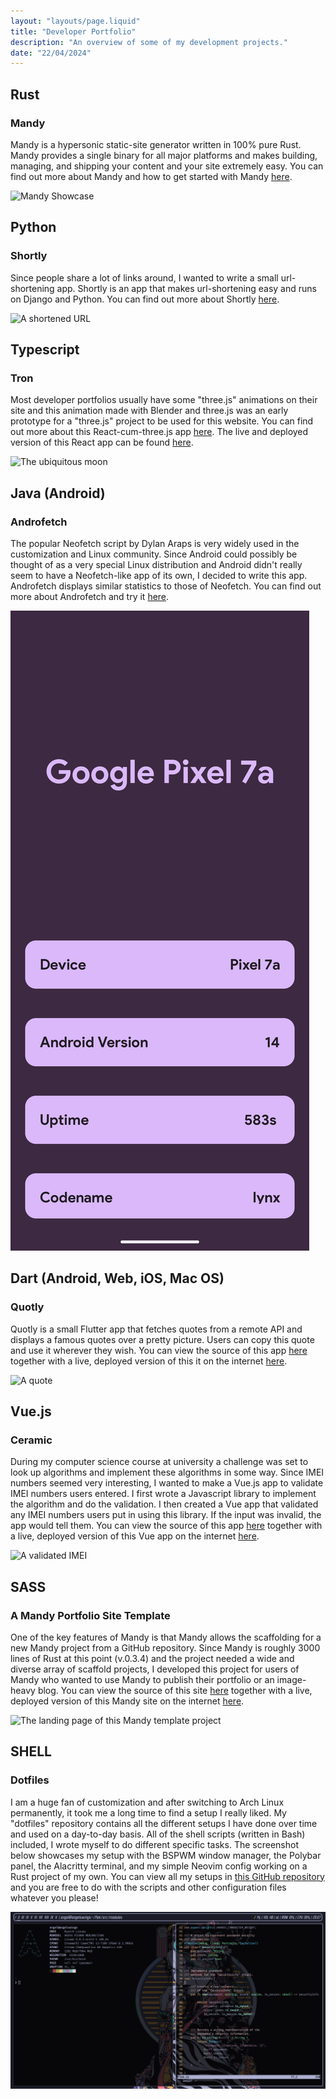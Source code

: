 ```yaml
---
layout: "layouts/page.liquid"
title: "Developer Portfolio"
description: "An overview of some of my development projects."
date: "22/04/2024"
---
```


## Rust

### Mandy

Mandy is a hypersonic static-site generator written in 100% pure Rust. Mandy provides a single binary for all major platforms and makes building, managing, and shipping your content and your site extremely easy. You can find out more about Mandy and how to get started with Mandy [here](https://github.com/angeldollface/mandy).

![Mandy Showcase](https://raw.githubusercontent.com/angeldollface/mandy/main/assets/showcase/showcase.gif)

## Python

### Shortly

Since people share a lot of links around, I wanted to write a small url-shortening app. Shortly is an app that makes url-shortening easy and runs on Django and Python. You can find out more about Shortly [here](https://github.com/angeldollface/shortly).

![A shortened URL](https://angeldollface.boo/doll-cdn/images/site/portfolio/shortly.png)

## Typescript

### Tron

Most developer portfolios usually have some "three.js" animations on their site and this animation made with Blender and three.js was an early prototype for a "three.js" project to be used for this website. You can find out more about this React-cum-three.js app [here](https://github.com/angeldollface/tron). The live and deployed version of this React app can be found [here](https://angeldollface.boo/tron).

![The ubiquitous moon](https://angeldollface.boo/doll-cdn/images/site/portfolio/tron.gif)

## Java (Android)

### Androfetch

The popular Neofetch script by Dylan Araps is very widely used in the customization and Linux community. Since Android could possibly be thought of as a very special Linux distribution and Android didn't really seem to have a Neofetch-like app of its own, I decided to write this app. Androfetch displays similar statistics to those of Neofetch. You can find out more about Androfetch and try it [here](https://github.com/angeldollface/androfetch).

![Androfetch on a Pixel 7a](https://raw.githubusercontent.com/angeldollface/androfetch/main/screenshot/screenie.png)

## Dart (Android, Web, iOS, Mac OS)

### Quotly

Quotly is a small Flutter app that fetches quotes from a remote API and displays a famous quotes over a pretty picture. Users can copy this quote and use it wherever they wish. You can view the source of this app [here](https://github.com/angeldollface/quotly.dart) together with a live, deployed version of this it on the internet [here](https://angeldollface.boo/quotly.dart/).

![A quote](https://angeldollface.boo/doll-cdn/images/site/portfolio/quotly.png)

## Vue.js

### Ceramic

During my computer science course at university a challenge was set to look up algorithms and implement these algorithms in some way. Since IMEI numbers seemed very interesting, I wanted to make a Vue.js app to validate IMEI numbers users entered. I first wrote a Javascript library to implement the algorithm and do the validation. I then created a Vue app that validated any IMEI numbers users put in using this library. If the input was invalid, the app would tell them. You can view the source of this app [here](https://github.com/angeldollface/ceramic) together with a live, deployed version of this Vue app on the internet [here](https://angeldollface.boo/ceramic/).

![A validated IMEI](https://angeldollface.boo/doll-cdn/images/site/portfolio/ceramic.png)

## SASS

### A Mandy Portfolio Site Template

One of the key features of Mandy is that Mandy allows the scaffolding for a new Mandy project from a GitHub repository. Since Mandy is roughly 3000 lines of Rust at this point (v.0.3.4) and the project needed a wide and diverse array of scaffold projects, I developed this project for users of Mandy who wanted to use Mandy to publish their portfolio or an image-heavy blog. You can view the source of this site [here](https://github.com/angeldollface/mandy-portfolio-site) together with a live, deployed version of this Mandy site on the internet [here](https://angeldollface.boo/mandy-portfolio-site).

![The landing page of this Mandy template project](https://angeldollface.boo/doll-cdn/images/site/portfolio/mandy-portfolio-site.png)

## SHELL

### Dotfiles

I am a huge fan of customization and after switching to Arch Linux permanently, it took me a long time to find a setup I really liked. My "dotfiles" repository contains all the different setups I have done over time and used on a day-to-day basis. All of the shell scripts (written in Bash) included, I wrote myself to do different specific tasks. The screenshot below showcases my setup with the BSPWM window manager, the Polybar panel, the Alacritty terminal, and my simple Neovim config working on a Rust project of my own. You can view all my setups in [this GitHub repository](https://github.com/angeldollface/dotfiles) and you are free to do with the scripts and other configuration files whatever you please!

![The Blue Demon](https://raw.githubusercontent.com/angeldollface/dotfiles/main/screenshots/blue-demon-terminal.png)
